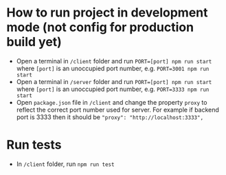 # How to run project in development mode (not config for production build yet)

- Open a terminal in `/client` folder and run `PORT=[port] npm run start` where `[port]` is an unoccupied port number, e.g. `PORT=3001 npm run start`
- Open a terminal in `/server` folder and run `PORT=[port] npm run start` where `[port]` is an unoccupied port number, e.g. `PORT=3333 npm run start`
- Open `package.json` file in `/client` and change the property `proxy` to reflect the correct port number used for server. For example if backend port is 3333 then it should be `"proxy": "http://localhost:3333",`

# Run tests

- In `/client` folder, run `npm run test`
